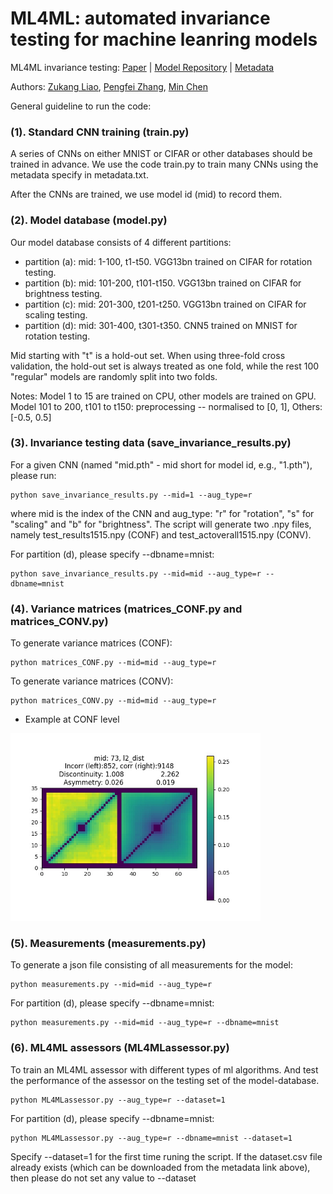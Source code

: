 # ML4ML: automated invariance testing for machine leanring models
ML4ML invariance testing: [Paper](https://arxiv.org/abs/2109.12926) | [Model Repository](https://drive.google.com/drive/folders/1kFPRBxmqcFKX_VSEKyE54gPluiPCD9fN?usp=sharing) | [Metadata](https://drive.google.com/drive/folders/1zQc9axs95XQzpSPT-ztoCT2ht3KuDz8S?usp=sharing)

Authors: [Zukang Liao](https://scholar.google.com/citations?user=1N8pGXoAAAAJ&hl=en), [Pengfei Zhang](https://scholar.google.com/citations?user=CIDjqxYAAAAJ&hl=en), [Min Chen](https://sites.google.com/site/drminchen/)

General guideline to run the code:


### (1). Standard CNN training (train.py)

A series of CNNs on either MNIST or CIFAR or other databases should be trained in advance. We use the code train.py to train many CNNs using the metadata specify in metadata.txt.
    
After the CNNs are trained, we use model id (mid) to record them.



### (2). Model database (model.py)

Our model database consists of 4 different partitions:
- partition (a): mid: 1-100, t1-t50. VGG13bn trained on CIFAR for rotation testing.
- partition (b): mid: 101-200, t101-t150. VGG13bn trained on CIFAR for brightness testing.
- partition (c): mid: 201-300, t201-t250. VGG13bn trained on CIFAR for scaling testing.
- partition (d): mid: 301-400, t301-t350. CNN5 trained on MNIST for rotation testing.
	    
Mid starting with "t" is a hold-out set. When using three-fold cross validation, the hold-out set is always treated as one fold, while the rest 100 "regular" models are randomly split into two folds.

Notes: Model 1 to 15 are trained on CPU, other models are trained on GPU. Model 101 to 200, t101 to t150: preprocessing -- normalised to [0, 1], Others: [-0.5, 0.5]



### (3). Invariance testing data (save_invariance_results.py)
For a given CNN (named "mid.pth" - mid short for model id, e.g., "1.pth"), please run:

    python save_invariance_results.py --mid=1 --aug_type=r

    
where mid is the index of the CNN and aug_type: "r" for "rotation", "s" for "scaling" and "b" for "brightness". The script will generate two .npy files, namely test_results1515.npy (CONF) and test_actoverall1515.npy (CONV).
    
For partition (d), please specify --dbname=mnist:

    python save_invariance_results.py --mid=mid --aug_type=r --dbname=mnist



### (4). Variance matrices (matrices_CONF.py and matrices_CONV.py)
To generate variance matrices (CONF):

    python matrices_CONF.py --mid=mid --aug_type=r

    
To generate variance matrices (CONV):

    python matrices_CONV.py --mid=mid --aug_type=r

- Example at CONF level
<img src="example_mid_73/1515/Confidence/xconfidencel2_disttest.jpg" width="400" />



### (5). Measurements (measurements.py)
To generate a json file consisting of all measurements for the model:

    python measurements.py --mid=mid --aug_type=r
 
    
For partition (d), please specify --dbname=mnist:

    python measurements.py --mid=mid --aug_type=r --dbname=mnist


    
### (6). ML4ML assessors (ML4MLassessor.py)
To train an ML4ML assessor with different types of ml algorithms. And test the performance of the assessor on the testing set of the model-database.

    python ML4MLassessor.py --aug_type=r --dataset=1
 
    
For partition (d), please specify --dbname=mnist:

    python ML4MLassessor.py --aug_type=r --dbname=mnist --dataset=1
    
Specify --dataset=1 for the first time runing the script. 
If the dataset.csv file already exists (which can be downloaded from the metadata link above), then please do not set any value to --dataset

